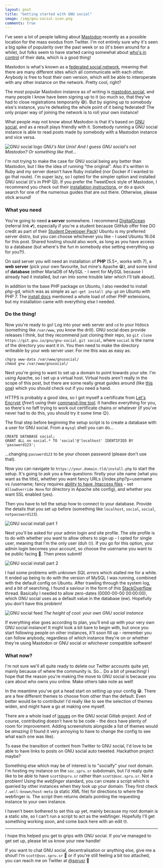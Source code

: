 ```yaml
---
layout: post
title: "Getting started with GNU social"
image: /img/gnu-social-icon.png
comments: true
---
```


I've seen a lot of people talking about [Mastodon](https://github.com/tootsuite/mastodon) recently as a possible location for the mass exodus from Twitter. I'm not entirely sure why it's seen a big spike of popularity over the past week or so (it's been around for a while), but folks seem to have started caring somewhat about [who's in control](https://ar.al/notes/we-didnt-lose-control-it-was-stolen/) of their data, which is a good thing!

Mastodon is what's known as a [federated social network](https://en.wikipedia.org/wiki/Distributed_social_network), meaning that there are many different sites which all communicate with each other. Anybody is free to host their own version, which will be able to interoperate with any other instance on the network. Pretty cool, right?

The most popular Mastodon instance as of writing is [mastodon.social](https://mastodon.social/about), and many people I know have been signing up to it (so much so, that they've had to close registrations temporarily 😅). But by signing up to somebody else's instance, you're defeating the whole point of it being federated! The only proper way of joining the network is to roll your own instance!

What people may not know about Mastodon is that it's based on [GNU social](https://www.gnu.io/social/), and as a result plays friendly with it. Somebody running a GNU social instance is able to read posts made by somebody with a Mastodon instance and vice versa.

![GNU social logo](/img/gnu-social-logo.png)
*GNU's Not Unix! And I guess GNU social's not Mastodon? Or something like that...*

I'm not trying to make the case for GNU social being any better than Mastodon, but I like the idea of running "the original". Also it's written in Ruby and my server doesn't have Ruby installed (nor Docker if I wanted to go that route). I'm super lazy, so I opted for the simpler option and installed GNU social (it's in PHP 😽). If you prefer the TweetDeck style of Mastodon, I recommend you check out their [installation instructions](https://github.com/tootsuite/mastodon#running-with-docker-and-docker-compose), or do a quick search for one of the numerous guides that are out there. Otherwise, please stick around!

### What you need

You're going to need **a server** somewhere. I recommend [DigitalOcean](https://m.do.co/c/215284685fd9) (referral link 💕), especially if you're a student because GitHub offer free DO credit as part of their [Student Developer Pack](https://education.github.com/pack)! Ubuntu is my preferred server distro, but you can choose whichever you like - I used Ubuntu 16.04 for this post. Shared hosting should also work, as long as you have access to a database (but where's the fun in somebody else setting everything up for you?!).

On said server you will need an installation of **PHP** (5.5+, works with 7), a **web server** (pick your own favourite, but mine's Apache 😁), and some kind of **database** (either MariaDB of MySQL - I went for MySQL because I already had it installed, but ran into some trouble later which I'll talk about).

In addition to the base PHP package on Ubuntu, I also needed to install php-gd, which was as simple as `apt-get install php-gd` on Ubuntu with PHP 7. The [install docs](https://git.gnu.io/gnu/gnu-social/blob/master/INSTALL) mentioned a whole load of other PHP extensions, but my installation came with everything else I needed.

### Do the thing!

Now you're ready to go! Log into your web server and `cd` to your htdocs (something like `/var/www`, you know the drill). GNU social does provide releases I think, but they recommend just cloning their repo, so `git clone https://git.gnu.io/gnu/gnu-social.git social`, where `social` is the name of the directory you want it in. You then need to make the directory writeable by your web server user. For me this was as easy as:

```
chgrp www-data /var/www/gnusocial/
chmod g+w /var/www/gnusocial/
```

Next you're going to want to set up a domain to point towards your site. I'm using Apache, so I set up a virtual host. Virtual hosts aren't really in the scope of this post, but there are some really great guides around (like [this one](https://www.digitalocean.com/community/tutorials/how-to-set-up-apache-virtual-hosts-on-ubuntu-14-04-lts)) which you should check out if you need a hand.

HTTPS is probably a good idea, so I got myself a certificate from [Let's Encrypt](https://letsencrypt.org/) (*free!*) using their [command-line tool](https://certbot.eff.org/). It handles everything for you, so there's no faff trying to work out certificate chains or whatever (if you've never had to do this, you should try it some time 😉).

The final step before beginning the setup script is to create a database with a user for GNU social. From a `mysql` shell you can do...

```
CREATE DATABASE social;
GRANT ALL on social.* TO 'social'@'localhost' IDENTIFIED BY 'password123';
```

...changing `password123` to be your chosen password (please don't use that).

Now you can navigate to `https://your.domain.tld/install.php` to start the setup. It's going to ask you a few questions: firstly your site name (what you want as the title), whether you want fancy URLs (/index.php?p=username vs /username; fancy requires [ability to have .htaccess files](https://help.ubuntu.com/community/EnablingUseOfApacheHtaccessFiles) - set `AllowOverride None` for directory in Apache site config), and whether you want SSL enabled (yes).

Then you have to tell the setup how to connect to your database. Provide the details that you set up before (something like `localhost`, `social`, `social`, `notpassword123`).

![GNU social install part 1](/img/gnu-social-install1.png)

Next you'll be asked for your admin login and site profile. The site profile is to do with whether you want to allow others to sign up - I opted for single user, meaning that I'm the only user (duh 🙄). If you go for this option, your admin login becomes your account, so choose the username you want to be public facing 🙂. Then press submit!

![GNU social install part 2](/img/gnu-social-install2.png)

I had some problems with *unknown SQL errors* which stalled me for a while. It ended up being to do with the version of MySQL I was running, combined with the default config on Ubuntu. After trawling through the system log, and a bit of searching, I found a saviour in the form of this [StackOverflow](https://stackoverflow.com/questions/9192027/invalid-default-value-for-create-date-timestamp-field) thread. Basically I needed to allow zero-dates (0000-00-00 00:00:00), which GNU social uses as a default value in the database (ew). Hopefully you don't have this problem!

![GNU social feed](/img/gnu-social-feed.png)
*The height of cool: your own GNU social instance*

If everything else goes according to plan, you'll end up with your very own GNU social instance! It might look a bit bare to begin with, but once you start following people on other instances, it'll soon fill up - remember you can follow anybody, regardless of which instance they're on or whether they're using Mastodon or GNU social or whichever compatible software!

### What now?

I'm not sure we'll all quite ready to delete our Twitter accounts quite yet, mainly because of where the community is. So... Do a bit of preaching! I hope that the reason you're making the move to GNU social is because you care about who owns you online. Make others take note as well!

In the meantime you've got a head start on setting up your config 😁. There are a few different themes to choose from other than the default. Even better would be to contribute! I'd really like to see the selection of themes widen, and might have a go at making one myself.

There are a whole load of [issues](https://git.gnu.io/gnu/gnu-social/issues) on the GNU social Gitlab project. And of course, contributing doesn't have to be code - the docs have plenty of room for improvement. Adding screenshots alongside a list of themes would be *amazing* (I found it very annoying to have to change the config to see what each one was like).

To ease the transition of content from Twitter to GNU social, I'd love to be able to have links to posts on GNU social auto tweeted. Hackathon project maybe?

Something else which may be of interest is to "socialfy" your root domain. I'm hosting my instance on the `soc.spru.sr` subdomain, but I'd really quite like to be able to have `scott@spru.sr` rather than `scott@soc.spru.sr`. Not a problem! Using the *webfinger* standard, you can create a script which is queried by other instances when they look up your domain. They first check `/.well-known/host-meta` (a static XML file) for directions to where the webfinger is. The script then returns details pointing the requesting instance to your own instance.

I haven't been bothered to set this up yet, mainly because my root domain is a static site, so I can't run a script to act as the webfinger. Hopefully I'll get something working soon, and come back here with an edit 🤓.

---

I hope this helped you get to grips with GNU social. If you've managed to get set up, please let us know your new handle!

If you want to chat GNU social, decentralisation or anything else, give me a shout! I'm `scott@soc.spru.sr` 👋 or if you're still feeling a bit too attached, you can reach me on Twitter at [@sprusr](https://twitter.com/sprusr) 😬
